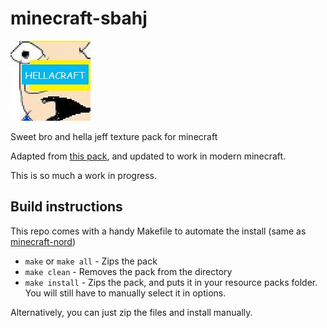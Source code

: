 # minecraft-sbahj

![pack icon](pack.png)

Sweet bro and hella jeff texture pack for minecraft

Adapted from [this pack](https://captainhoers.tumblr.com/post/27953210838/did-you-think-minecraft-didnt-look-enough-like), and updated to work in modern minecraft.

This is so much a work in progress.

## Build instructions

This repo comes with a handy Makefile to automate the install
(same as [minecraft-nord](https://github.com/sashakoshka/minecraft-nord))

* `make` or `make all` - Zips the pack
* `make clean` - Removes the pack from the directory
* `make install` - Zips the pack, and puts it in your resource packs folder. You will still have to manually select it in options.

Alternatively, you can just zip the files and install manually.
